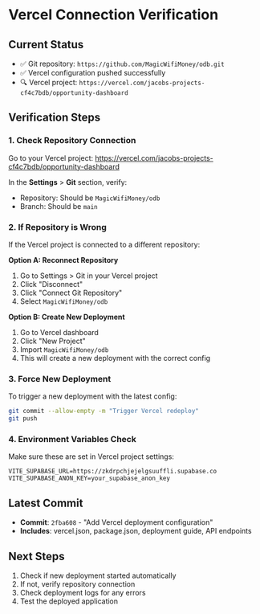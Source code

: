 # Vercel Connection Verification

## Current Status
- ✅ Git repository: `https://github.com/MagicWifiMoney/odb.git`
- ✅ Vercel configuration pushed successfully
- 🔍 Vercel project: `https://vercel.com/jacobs-projects-cf4c7bdb/opportunity-dashboard`

## Verification Steps

### 1. Check Repository Connection
Go to your Vercel project: https://vercel.com/jacobs-projects-cf4c7bdb/opportunity-dashboard

In the **Settings** > **Git** section, verify:
- Repository: Should be `MagicWifiMoney/odb`
- Branch: Should be `main`

### 2. If Repository is Wrong
If the Vercel project is connected to a different repository:

**Option A: Reconnect Repository**
1. Go to Settings > Git in your Vercel project
2. Click "Disconnect"
3. Click "Connect Git Repository" 
4. Select `MagicWifiMoney/odb`

**Option B: Create New Deployment**
1. Go to Vercel dashboard
2. Click "New Project"
3. Import `MagicWifiMoney/odb`
4. This will create a new deployment with the correct config

### 3. Force New Deployment
To trigger a new deployment with the latest config:

```bash
git commit --allow-empty -m "Trigger Vercel redeploy"
git push
```

### 4. Environment Variables Check
Make sure these are set in Vercel project settings:

```
VITE_SUPABASE_URL=https://zkdrpchjejelgsuuffli.supabase.co
VITE_SUPABASE_ANON_KEY=your_supabase_anon_key
```

## Latest Commit
- **Commit**: `2fba608` - "Add Vercel deployment configuration"
- **Includes**: vercel.json, package.json, deployment guide, API endpoints

## Next Steps
1. Check if new deployment started automatically
2. If not, verify repository connection
3. Check deployment logs for any errors
4. Test the deployed application